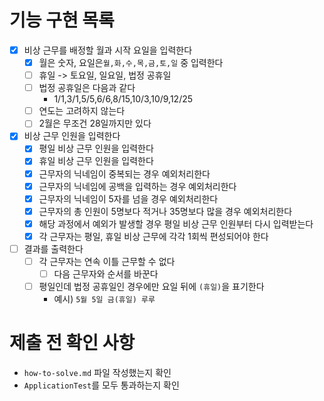 # 기능 구현 목록

- [x] 비상 근무를 배정할 월과 시작 요일을 입력한다
    - [x] 월은 숫자, 요일은`월,화,수,목,금,토,일` 중 입력한다
    - [ ] 휴일 -> 토요일, 일요일, 법정 공휴일
    - [ ] 법정 공휴일은 다음과 같다
        - 1/1,3/1,5/5,6/6,8/15,10/3,10/9,12/25
    - [ ] 연도는 고려하지 않는다
    - [ ] 2월은 무조건 28일까지만 있다
- [x] 비상 근무 인원을 입력한다
    - [x] 평일 비상 근무 인원을 입력한다
    - [x] 휴일 비상 근무 인원을 입력한다
    - [x] 근무자의 닉네임이 중복되는 경우 예외처리한다
    - [x] 근무자의 닉네임에 공백을 입력하는 경우 예외처리한다
    - [x] 근무자의 닉네임이 5자를 넘을 경우 예외처리한다
    - [x] 근무자의 총 인원이 5명보다 적거나 35명보다 많을 경우 예외처리한다
    - [x] 해당 과정에서 예외가 발생할 경우 평일 비상 근무 인원부터 다시 입력받는다
    - [x] 각 근무자는 평일, 휴일 비상 근무에 각각 1회씩 편성되어야 한다
- [ ] 결과를 출력한다
    - [ ] 각 근무자는 연속 이틀 근무할 수 없다
        - [ ] 다음 근무자와 순서를 바꾼다
    - [ ] 평일인데 법정 공휴일인 경우에만 요일 뒤에 `(휴일)`을 표기한다
        - 예시) `5월 5일 금(휴일) 루루`

# 제출 전 확인 사항

- `how-to-solve.md` 파일 작성했는지 확인
- `ApplicationTest`를 모두 통과하는지 확인